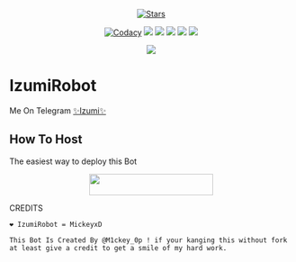 <p align="center">
    <a href="https://github.com/MickeyxD/IzumiRobot/stargazers"><img src="https://img.shields.io/github/stars/MickeyxD/IzumiRobot?label=Stars&style=flat-square&logo=github&color=F10070" alt="Stars" /></a>
</p>
<p align="center">
    <a href="https://app.codacy.com/manual/MickeyxD/IzumiRobot/dashboard"> <img src="https://img.shields.io/codacy/grade/4d58f2a402b54aed8a7d95f7add45a81?color=brightgreen&logo=codacy&logoColor=green&style=for-the-badge" alt="Codacy" /></a>
    <a href="https://github.com/MickeyxD/IzumiRobot"> <img src="https://img.shields.io/github/repo-size/noob-kittu/YoneRobot?color=orange&logo=github&logoColor=green&style=for-the-badge" /></a>
    <a href="https://github.com/MicleyxD/IzumiRobot/commits/prince"> <img src="https://img.shields.io/github/last-commit/MickeyxD/IzumiRobot?color=blue&logo=github&logoColor=green&style=for-the-badge" /></a>
    <a href="https://github.com/MickeyxD/IzumiRobot/issues"> <img src="https://img.shields.io/github/issues/MickeyxD/IzumiRobot?color=blueviolet&logo=github&logoColor=green&style=for-the-badge" /></a>
    <a href="https://github.com/MickeyxD/IzumiRobot/network/members"> <img src="https://img.shields.io/github/forks/MickeyxD/IzumiRobot?color=red&logo=github&logoColor=green&style=for-the-badge" /></a>  
    <a href="https://pypi.org/project/Telethon/"> <img src="https://img.shields.io/pypi/v/telethon?color=yellow&label=telethon&logo=python&logoColor=green&style=for-the-badge" /></a>
</p>

<p align="center">
  <img src="https://telegra.ph/file/7e61fe06a9c02747249c4.jpg">
</p>

# IzumiRobot
Me On Telegram [✨Izumi✨](https://t.me/IzumiRobot)

## How To Host
The easiest way to deploy this Bot
<p align="center"><a href="https://heroku.com/deploy?template=https://github.com/MickeyxD/IzumiRobot"> <img src="https://img.shields.io/badge/Deploy%20To%20Heroku-black?style=for-the-badge&logo=heroku" width="220" height="38.45"/></a></p>
 
CREDITS
```
❤️ IzumiRobot = MickeyxD

This Bot Is Created By @M1ckey_0p ! if your kanging this without fork at least give a credit to get a smile of my hard work.



